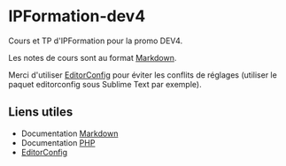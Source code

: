 # IPFormation-dev4

Cours et TP d'IPFormation pour la promo DEV4.

Les notes de cours sont au format [Markdown](http://daringfireball.net/projects/markdown/).

Merci d'utiliser [EditorConfig](http://editorconfig.org) pour éviter les conflits de réglages (utiliser le paquet editorconfig sous Sublime Text par exemple).

## Liens utiles
- Documentation [Markdown](http://daringfireball.net/projects/markdown/)
- Documentation [PHP](http://php.net/docs.php)
- [EditorConfig](http://editorconfig.org)
